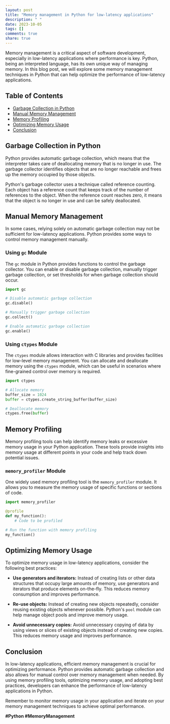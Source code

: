 ```yaml
---
layout: post
title: "Memory management in Python for low-latency applications"
description: " "
date: 2023-10-05
tags: []
comments: true
share: true
---
```


Memory management is a critical aspect of software development, especially in low-latency applications where performance is key. Python, being an interpreted language, has its own unique way of managing memory. In this blog post, we will explore some memory management techniques in Python that can help optimize the performance of low-latency applications.

## Table of Contents
- [Garbage Collection in Python](#garbage-collection-in-python)
- [Manual Memory Management](#manual-memory-management)
- [Memory Profiling](#memory-profiling)
- [Optimizing Memory Usage](#optimizing-memory-usage)
- [Conclusion](#conclusion)

## Garbage Collection in Python

Python provides automatic garbage collection, which means that the interpreter takes care of deallocating memory that is no longer in use. The garbage collector identifies objects that are no longer reachable and frees up the memory occupied by those objects.

Python's garbage collector uses a technique called reference counting. Each object has a reference count that keeps track of the number of references to the object. When the reference count reaches zero, it means that the object is no longer in use and can be safely deallocated.

## Manual Memory Management

In some cases, relying solely on automatic garbage collection may not be sufficient for low-latency applications. Python provides some ways to control memory management manually.

### Using `gc` Module

The `gc` module in Python provides functions to control the garbage collector. You can enable or disable garbage collection, manually trigger garbage collection, or set thresholds for when garbage collection should occur.

```python
import gc

# Disable automatic garbage collection
gc.disable()

# Manually trigger garbage collection
gc.collect()

# Enable automatic garbage collection
gc.enable()
```

### Using `ctypes` Module

The `ctypes` module allows interaction with C libraries and provides facilities for low-level memory management. You can allocate and deallocate memory using the `ctypes` module, which can be useful in scenarios where fine-grained control over memory is required.

```python
import ctypes

# Allocate memory
buffer_size = 1024
buffer = ctypes.create_string_buffer(buffer_size)

# Deallocate memory
ctypes.free(buffer)
```

## Memory Profiling

Memory profiling tools can help identify memory leaks or excessive memory usage in your Python application. These tools provide insights into memory usage at different points in your code and help track down potential issues.

### `memory_profiler` Module

One widely used memory profiling tool is the `memory_profiler` module. It allows you to measure the memory usage of specific functions or sections of code.

```python
import memory_profiler

@profile
def my_function():
    # Code to be profiled

# Run the function with memory profiling
my_function()
```

## Optimizing Memory Usage

To optimize memory usage in low-latency applications, consider the following best practices:

- **Use generators and iterators:** Instead of creating lists or other data structures that occupy large amounts of memory, use generators and iterators that produce elements on-the-fly. This reduces memory consumption and improves performance.

- **Re-use objects:** Instead of creating new objects repeatedly, consider reusing existing objects whenever possible. Python's `pool` module can help manage object pools and improve memory usage.

- **Avoid unnecessary copies:** Avoid unnecessary copying of data by using views or slices of existing objects instead of creating new copies. This reduces memory usage and improves performance.

## Conclusion

In low-latency applications, efficient memory management is crucial for optimizing performance. Python provides automatic garbage collection and also allows for manual control over memory management when needed. By using memory profiling tools, optimizing memory usage, and adopting best practices, developers can enhance the performance of low-latency applications in Python.

Remember to monitor memory usage in your application and iterate on your memory management techniques to achieve optimal performance.

**#Python #MemoryManagement**